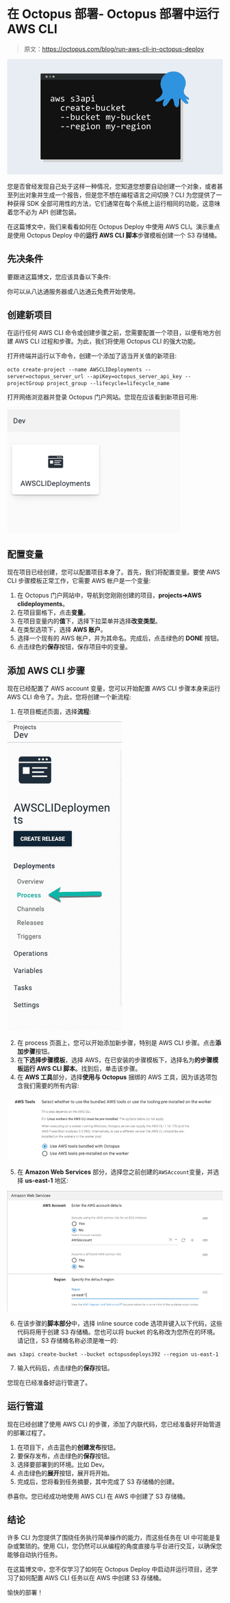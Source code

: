 # 在 Octopus 部署- Octopus 部署中运行 AWS CLI

> 原文：<https://octopus.com/blog/run-aws-cli-in-octopus-deploy>

[![Run the AWS CLI in Octopus Deploy](img/e65949ea81c221a39ee719f4f70901bc.png)](#)

您是否曾经发现自己处于这样一种情况，您知道您想要自动创建一个对象，或者甚至列出对象并生成一个报告，但是您不想在编程语言之间切换？CLI 为您提供了一种获得 SDK 全部可用性的方法，它们通常在每个系统上运行相同的功能，这意味着您不必为 API 创建包装。

在这篇博文中，我们来看看如何在 Octopus Deploy 中使用 AWS CLI。演示重点是使用 Octopus Deploy 中的**运行 AWS CLI 脚本**步骤模板创建一个 S3 存储桶。

## 先决条件

要跟进这篇博文，您应该具备以下条件:

你可以从八达通服务器或八达通云免费开始使用。

## 创建新项目

在运行任何 AWS CLI 命令或创建步骤之前，您需要配置一个项目，以便有地方创建 AWS CLI 过程和步骤。为此，我们将使用 Octopus CLI 的强大功能。

打开终端并运行以下命令，创建一个添加了适当开关值的新项目:

```
octo create-project --name AWSCLIDeployments --server=octopus_server_url --apiKey=octopus_server_api_key --projectGroup project_group --lifecycle=lifecycle_name 
```

打开网络浏览器并登录 Octopus 门户网站。您现在应该看到新项目可用:

[![AWS CLI Project](img/7407c66b624199168ac4ad924e842aa0.png)](#)

## 配置变量

现在项目已经创建，您可以配置项目本身了。首先，我们将配置变量。要使 AWS CLI 步骤模板正常工作，它需要 AWS 帐户是一个变量:

1.  在 Octopus 门户网站中，导航到您刚刚创建的项目，**projects➜AWS clideployments**。
2.  在项目窗格下，点击**变量**。
3.  在项目变量内的**值**下，选择下拉菜单并选择**改变类型**。
4.  在类型选项下，选择 **AWS 账户**。
5.  选择一个现有的 AWS 帐户，并为其命名。完成后，点击绿色的 **DONE** 按钮。
6.  点击绿色的**保存**按钮，保存项目中的变量。

## 添加 AWS CLI 步骤

现在已经配置了 AWS account 变量，您可以开始配置 AWS CLI 步骤本身来运行 AWS CLI 命令了。为此，您将创建一个新流程:

1.  在项目概述页面，选择**流程**:

[![](img/3468d2e7b3d5f32466ec45ba7be97049.png)](#)

2.  在 process 页面上，您可以开始添加新步骤，特别是 AWS CLI 步骤。点击**添加步骤**按钮。
3.  在**下选择步骤模板**，选择 AWS，在已安装的步骤模板下，选择名为**的步骤模板运行 AWS CLI 脚本**。找到后，单击该步骤。
4.  在 **AWS 工具**部分，选择**使用与 Octopus** 捆绑的 AWS 工具，因为该选项包含我们需要的所有内容:

[![](img/2a4fb94b1920632c07288d1578ed8490.png)](#)

5.  在 **Amazon Web Services** 部分，选择您之前创建的`AWSAccount`变量，并选择 **us-east-1** 地区:

[![](img/f01efa95add650478285b112773cebfa.png)](#)

6.  在该步骤的**脚本部分**中，选择 inline source code 选项并键入以下代码，这些代码将用于创建 S3 存储桶。您也可以将 bucket 的名称改为您所在的环境。请记住，S3 存储桶名称必须是唯一的:

```
aws s3api create-bucket --bucket octopusdeploys392 --region us-east-1 
```

7.  输入代码后，点击绿色的**保存**按钮。

您现在已经准备好运行管道了。

## 运行管道

现在已经创建了使用 AWS CLI 的步骤，添加了内联代码，您已经准备好开始管道的部署过程了。

1.  在项目下，点击蓝色的**创建发布**按钮。
2.  要保存发布，点击绿色的**保存**按钮。
3.  选择要部署到的环境。比如 Dev。
4.  点击绿色的**展开**按钮，展开将开始。
5.  完成后，您将看到任务摘要，其中完成了 S3 存储桶的创建。

恭喜你。您已经成功地使用 AWS CLI 在 AWS 中创建了 S3 存储桶。

## 结论

许多 CLI 为您提供了围绕任务执行简单操作的能力，而这些任务在 UI 中可能是复杂或繁琐的。使用 CLI，您仍然可以从编程的角度直接与平台进行交互，以确保您能够自动执行任务。

在这篇博文中，您不仅学习了如何在 Octopus Deploy 中启动并运行项目，还学习了如何配置 AWS CLI 任务以在 AWS 中创建 S3 存储桶。

愉快的部署！